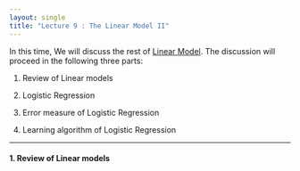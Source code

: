 ```yaml
---
layout: single
title: "Lecture 9 : The Linear Model II"
---
```


In this time, We will discuss the rest of [Linear Model](https://isopink.github.io/Linear-Model-L/). The discussion will proceed in the following three parts:

1. Review of Linear models

2. Logistic Regression

3. Error measure of Logistic Regression

4. Learning algorithm of Logistic Regression

---

#### 1. Review of Linear models 
